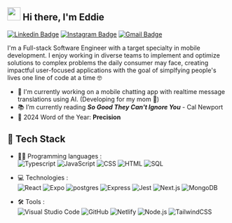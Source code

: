 ## <img src="https://imgur.com/C7PX4kM.gif" height="30px" width="30px"> Hi there, I'm Eddie

[![Linkedin Badge](https://img.shields.io/badge/-ekuo-blue?style=flat&logo=Linkedin&logoColor=white&link=https://www.linkedin.com/in/eddie-kuo17/)](https://www.linkedin.com/in/eddie-kuo17/)
[![Instagram Badge](https://img.shields.io/badge/-@the_eddiekuo-teal?style=flat&logo=instagram&logoColor=white&link=https://www.instagram.com/the_eddiekuo/)](https://www.instagram.com/the_eddiekuo/)
[![Gmail Badge](https://img.shields.io/badge/-eddiekuo97-c14438?style=flat&logo=Gmail&logoColor=white&link=mailto:eddiekuo97@gmail.com)](mailto:eddiekuo97@gmail.com)

I'm a Full-stack Software Engineer with a target specialty in mobile development. I enjoy working in diverse teams to implement and optimize solutions to complex problems the daily consumer may face, creating impactful user-focused applications with the goal of simplfying people's lives one line of code at a time 🤓

- 💭 I'm currently working on a mobile chatting app with realtime message translations using AI. (Developing for my mom 💖)
- 📚 I’m currently reading ***So Good They Can't Ignore You*** - Cal Newport
- 🎯 2024 Word of the Year: **Precision**

## 📌 Tech Stack

- 👨‍💻 Programming languages : <br />
![Typescript](https://img.shields.io/badge/-Typescript-05122A?style=flat&logo=Typescript)
![JavaScript](https://img.shields.io/badge/-JavaScript-05122A?style=flat&logo=javascript)
![CSS](https://img.shields.io/badge/-CSS-05122A?style=flat&logo=CSS3&logoColor=1572B6)
![HTML](https://img.shields.io/badge/-HTML-05122A?style=flat&logo=HTML5)
![SQL](https://img.shields.io/badge/SQL%20-05122A?logo=amazon-dynamodb&logoColor=white)

- 💻 Technologies : <br />
![React](https://img.shields.io/badge/-React-05122A?style=flat&logo=react)
![Expo](https://img.shields.io/badge/-Expo-05122A?style=flat&logo=expo)
![postgres](https://img.shields.io/badge/postgres-05122A?&style=flat&logo=postgresql&logoColor=white)
![Express](https://img.shields.io/badge/-Express-05122A?style=flat&logo=Express)
![Jest](https://img.shields.io/badge/-Jest-05122A?style=flat&logo=jest)
![Next.js](https://img.shields.io/badge/-Next.js-05122A?style=flat&logo=Next.js)
![MongoDB](https://img.shields.io/badge/-MongoDB-05122A?style=flat&logo=MongoDB)

- 🛠️ Tools : <br />
![Visual Studio Code](https://img.shields.io/badge/-Visual%20Studio%20Code-05122A?style=flat&logo=visual-studio-code&logoColor=007ACC)
![GitHub](https://img.shields.io/badge/-GitHub-05122A?style=flat&logo=github)
![Netlify](https://img.shields.io/badge/-Netlify-05122A?style=flat&logo=netlify)
![Node.js](https://img.shields.io/badge/-Node.js-05122A?style=flat&logo=node.js)
![TailwindCSS](https://img.shields.io/badge/-TailwindCSS-05122A?style=flat&logo=TailwindCSS)




